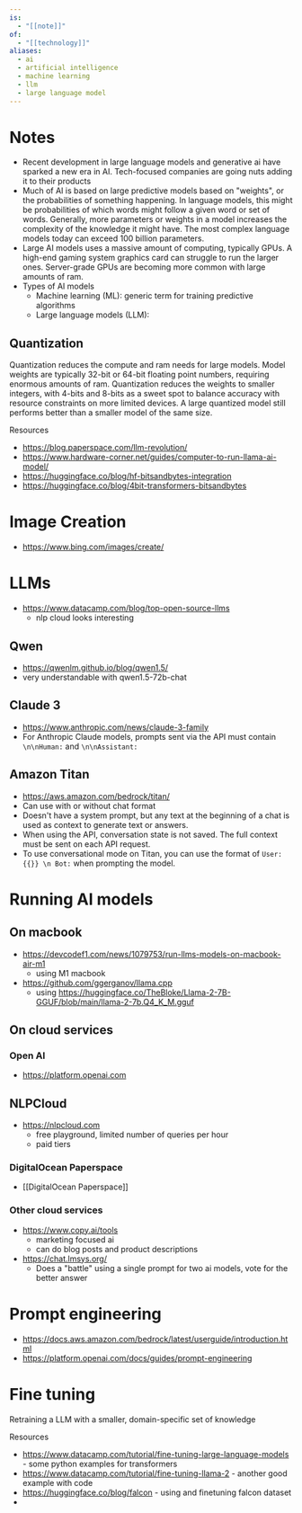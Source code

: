 ```yaml
---
is:
  - "[[note]]"
of:
  - "[[technology]]"
aliases:
  - ai
  - artificial intelligence
  - machine learning
  - llm
  - large language model
---
```

# Notes
- Recent development in large language models and generative ai have sparked a new era in AI. Tech-focused companies are going nuts adding it to their products
- Much of AI is based on large predictive models based on "weights", or the probabilities of something happening. In language models, this might be probabilities of which words might follow a given word or set of words. Generally, more parameters or weights in a model increases the complexity of the knowledge it might have. The most complex language models today can exceed 100 billion parameters.
- Large AI models uses a massive amount of computing, typically GPUs. A high-end gaming system graphics card can struggle to run the larger ones. Server-grade GPUs are becoming more common with large amounts of ram.
- Types of AI models
	- Machine learning (ML): generic term for training predictive algorithms
	- Large language models (LLM): 

## Quantization
Quantization reduces the compute and ram needs for large models. Model weights are typically 32-bit or 64-bit floating point numbers, requiring enormous amounts of ram. Quantization reduces the weights to smaller integers, with 4-bits and 8-bits as a sweet spot to balance accuracy with resource constraints on more limited devices. A large quantized model still performs better than a smaller model of the same size.

Resources
- https://blog.paperspace.com/llm-revolution/
- https://www.hardware-corner.net/guides/computer-to-run-llama-ai-model/
- https://huggingface.co/blog/hf-bitsandbytes-integration
- https://huggingface.co/blog/4bit-transformers-bitsandbytes

# Image Creation
- https://www.bing.com/images/create/

# LLMs
- https://www.datacamp.com/blog/top-open-source-llms
	- nlp cloud looks interesting
## Qwen
- https://qwenlm.github.io/blog/qwen1.5/
- very understandable with qwen1.5-72b-chat

## Claude 3
- https://www.anthropic.com/news/claude-3-family
- For Anthropic Claude models, prompts sent via the API must contain `\n\nHuman:` and `\n\nAssistant:`
## Amazon Titan
- https://aws.amazon.com/bedrock/titan/
- Can use with or without chat format
- Doesn't have a system prompt, but any text at the beginning of a chat is used as context to generate text or answers.
- When using the API, conversation state is not saved. The full context must be sent on each API request.
- To use conversational mode on Titan, you can use the format of `User: {{}} \n Bot:` when prompting the model.
# Running AI models
## On macbook
- https://devcodef1.com/news/1079753/run-llms-models-on-macbook-air-m1
	- using M1 macbook
- https://github.com/ggerganov/llama.cpp
	- using https://huggingface.co/TheBloke/Llama-2-7B-GGUF/blob/main/llama-2-7b.Q4_K_M.gguf
## On cloud services
### Open AI
- https://platform.openai.com
## NLPCloud
- https://nlpcloud.com
	- free playground, limited number of queries per hour
	- paid tiers
### DigitalOcean Paperspace
- [[DigitalOcean Paperspace]]
### Other cloud services
- https://www.copy.ai/tools
	- marketing focused ai
	- can do blog posts and product descriptions
- https://chat.lmsys.org/
	- Does a "battle" using a single prompt for two ai models, vote for the better answer

# Prompt engineering
- https://docs.aws.amazon.com/bedrock/latest/userguide/introduction.html
- https://platform.openai.com/docs/guides/prompt-engineering

# Fine tuning
Retraining a LLM with a smaller, domain-specific set of knowledge

Resources
- https://www.datacamp.com/tutorial/fine-tuning-large-language-models - some python examples for transformers
- https://www.datacamp.com/tutorial/fine-tuning-llama-2 - another good example with code
- https://huggingface.co/blog/falcon - using and finetuning falcon dataset
- 